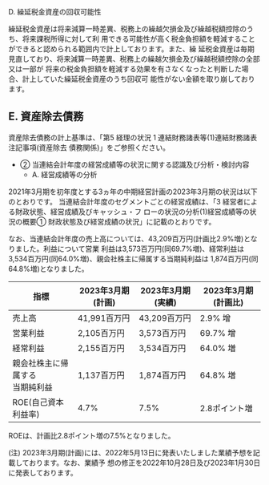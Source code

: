 D. 繰延税金資産の回収可能性

繰延税金資産は将来減算一時差異、税務上の繰越欠損金及び繰越税額控除のうち、将来課税所得に対して利 用できる可能性が高く税金負担額を軽減することができると認められる範囲内で計上しております。また、繰 延税金資産は毎期見直しており、将来減算一時差異、税務上の繰越欠損金及び繰越税額控除の全部又は一部が 将来の税金負担額を軽減する効果を有さなくなったと判断した場合、計上していた繰延税金資産のうち回収可 能性がない金額を取り崩しております。

## E. 資産除去債務

資産除去債務の計上基準は、「第5 経理の状況 1 連結財務諸表等(1)連結財務諸表 注記事項(資産除去 債務関係)」をご参照ください。

- ② 当連結会計年度の経営成績等の状況に関する認識及び分析・検討内容
  - A. 経営成績等の分析

2021年3月期を初年度とする3ヵ年の中期経営計画の2023年3月期の状況は以下のとおりです。 当連結会計年度のセグメントごとの経営成績は、「3 経営者による財政状態、経営成績及びキャッシュ・フ ローの状況の分析(1)経営成績等の状況の概要① 財政状態及び経営成績の状況」に記載のとおりです。

なお、当連結会計年度の売上高については、43,209百万円(計画比2.9%増)となりました。利益について営業 利益は3,573百万円(同69.7%増)、経常利益は3,534百万円(同64.0%増)、親会社株主に帰属する当期純利益は 1,874百万円(同64.8%増)となりました。

| 指標                  | 2023年3月期(計画) | 2023年3月期(実績) | 2023年3月期(計画比) |
|---------------------|--------------|--------------|---------------|
| 売上高                 | 41,991百万円    | 43,209百万円    | 2.9% 增        |
| 営業利益                | 2,105百万円     | 3,573百万円     | 69.7% 增       |
| 経常利益                | 2,155百万円     | 3,534百万円     | 64.0% 増       |
| 親会社株主に帰属する<br>当期純利益 | 1,137百万円     | 1,874百万円     | 64.8% 増       |
| ROE(自己資本利益率)        | 4.7%         | 7.5%         | 2.8ポイント増      |

ROEは、計画比2.8ポイント増の7.5%となりました。

(注) 2023年3月期(計画)には、2022年5月13日に発表いたしました業績予想を記載しております。なお、業績予 想の修正を2022年10月28日及び2023年1月30日に発表しております。